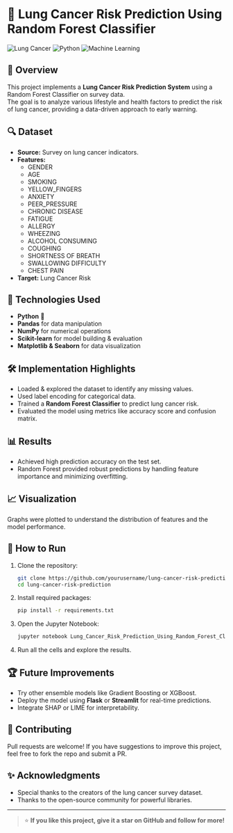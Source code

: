 # 🚀 Lung Cancer Risk Prediction Using Random Forest Classifier

![Lung Cancer](https://img.shields.io/badge/Project-Lung%20Cancer%20Prediction-brightgreen?style=for-the-badge)
![Python](https://img.shields.io/badge/Python-3.x-blue?style=for-the-badge)
![Machine Learning](https://img.shields.io/badge/ML-Random%20Forest-orange?style=for-the-badge)

## 📝 Overview
This project implements a **Lung Cancer Risk Prediction System** using a Random Forest Classifier on survey data.  
The goal is to analyze various lifestyle and health factors to predict the risk of lung cancer, providing a data-driven approach to early warning.

## 🔍 Dataset
- **Source:** Survey on lung cancer indicators.
- **Features:** 
  - GENDER
  - AGE
  - SMOKING
  - YELLOW_FINGERS
  - ANXIETY
  - PEER_PRESSURE
  - CHRONIC DISEASE
  - FATIGUE
  - ALLERGY
  - WHEEZING
  - ALCOHOL CONSUMING
  - COUGHING
  - SHORTNESS OF BREATH
  - SWALLOWING DIFFICULTY
  - CHEST PAIN
- **Target:** Lung Cancer Risk

## 🚀 Technologies Used
- **Python** 🐍
- **Pandas** for data manipulation
- **NumPy** for numerical operations
- **Scikit-learn** for model building & evaluation
- **Matplotlib & Seaborn** for data visualization

## 🛠️ Implementation Highlights
- Loaded & explored the dataset to identify any missing values.
- Used label encoding for categorical data.
- Trained a **Random Forest Classifier** to predict lung cancer risk.
- Evaluated the model using metrics like accuracy score and confusion matrix.

## 📊 Results
- Achieved high prediction accuracy on the test set.
- Random Forest provided robust predictions by handling feature importance and minimizing overfitting.

## 📈 Visualization
Graphs were plotted to understand the distribution of features and the model performance.

## 🚀 How to Run
1. Clone the repository:
    ```bash
    git clone https://github.com/yourusername/lung-cancer-risk-prediction.git
    cd lung-cancer-risk-prediction
    ```

2. Install required packages:
    ```bash
    pip install -r requirements.txt
    ```

3. Open the Jupyter Notebook:
    ```bash
    jupyter notebook Lung_Cancer_Risk_Prediction_Using_Random_Forest_Classifier_on_Survey_Data.ipynb
    ```

4. Run all the cells and explore the results.

## 🏆 Future Improvements
- Try other ensemble models like Gradient Boosting or XGBoost.
- Deploy the model using **Flask** or **Streamlit** for real-time predictions.
- Integrate SHAP or LIME for interpretability.

## 🤝 Contributing
Pull requests are welcome! If you have suggestions to improve this project, feel free to fork the repo and submit a PR.

## ✨ Acknowledgments
- Special thanks to the creators of the lung cancer survey dataset.
- Thanks to the open-source community for powerful libraries.

---

> ⭐ **If you like this project, give it a star on GitHub and follow for more!**
